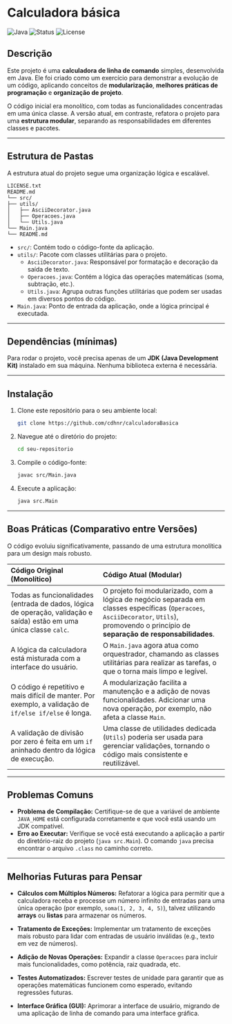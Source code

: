 # Calculadora básica

![Java](https://img.shields.io/badge/Java-ED8B00?style=for-the-badge&logo=java&logoColor=white)
![Status](https://img.shields.io/badge/status-active-brightgreen?style=for-the-badge)
![License](https://img.shields.io/badge/license-MIT-blue?style=for-the-badge)

## Descrição

Este projeto é uma **calculadora de linha de comando** simples, desenvolvida em Java. Ele foi criado como um exercício para demonstrar a evolução de um código, aplicando conceitos de **modularização**, **melhores práticas de programação** e **organização de projeto**.

O código inicial era monolítico, com todas as funcionalidades concentradas em uma única classe. A versão atual, em contraste, refatora o projeto para uma **estrutura modular**, separando as responsabilidades em diferentes classes e pacotes.

---
## Estrutura de Pastas

A estrutura atual do projeto segue uma organização lógica e escalável.

```
LICENSE.txt
README.md
└── src/
├── utils/
│   ├── AsciiDecorator.java
│   ├── Operacoes.java
│   └── Utils.java
└── Main.java
└── README.md
```

* `src/`: Contém todo o código-fonte da aplicação.
* `utils/`: Pacote com classes utilitárias para o projeto.
    * `AsciiDecorator.java`: Responsável por formatação e decoração da saída de texto.
    * `Operacoes.java`: Contém a lógica das operações matemáticas (soma, subtração, etc.).
    * `Utils.java`: Agrupa outras funções utilitárias que podem ser usadas em diversos pontos do código.
* `Main.java`: Ponto de entrada da aplicação, onde a lógica principal é executada.

---
## Dependências (mínimas)

Para rodar o projeto, você precisa apenas de um **JDK (Java Development Kit)** instalado em sua máquina. Nenhuma biblioteca externa é necessária.

---
## Instalação

1.  Clone este repositório para o seu ambiente local:
    ```bash
    git clone https://github.com/cdhnr/calculadoraBasica
    ```
2.  Navegue até o diretório do projeto:
    ```bash
    cd seu-repositorio
    ```
3.  Compile o código-fonte:
    ```bash
    javac src/Main.java
    ```
4.  Execute a aplicação:
    ```bash
    java src.Main
    ```

---
## Boas Práticas (Comparativo entre Versões)

O código evoluiu significativamente, passando de uma estrutura monolítica para um design mais robusto.

| Código Original (Monolítico) | Código Atual (Modular) |
| :--- | :--- |
| Todas as funcionalidades (entrada de dados, lógica de operação, validação e saída) estão em uma única classe `calc`. | O projeto foi modularizado, com a lógica de negócio separada em classes específicas (`Operacoes`, `AsciiDecorator`, `Utils`), promovendo o princípio de **separação de responsabilidades**. |
| A lógica da calculadora está misturada com a interface do usuário. | O `Main.java` agora atua como orquestrador, chamando as classes utilitárias para realizar as tarefas, o que o torna mais limpo e legível. |
| O código é repetitivo e mais difícil de manter. Por exemplo, a validação de `if/else if/else` é longa. | A modularização facilita a manutenção e a adição de novas funcionalidades. Adicionar uma nova operação, por exemplo, não afeta a classe `Main`. |
| A validação de divisão por zero é feita em um `if` aninhado dentro da lógica de execução. | Uma classe de utilidades dedicada (`Utils`) poderia ser usada para gerenciar validações, tornando o código mais consistente e reutilizável. |

---
## Problemas Comuns

* **Problema de Compilação:** Certifique-se de que a variável de ambiente `JAVA_HOME` está configurada corretamente e que você está usando um JDK compatível.
* **Erro ao Executar:** Verifique se você está executando a aplicação a partir do diretório-raiz do projeto (`java src.Main`). O comando `java` precisa encontrar o arquivo `.class` no caminho correto.

---
## Melhorias Futuras para Pensar

* **Cálculos com Múltiplos Números:** Refatorar a lógica para permitir que a calculadora receba e processe um número infinito de entradas para uma única operação (por exemplo, `soma(1, 2, 3, 4, 5)`), talvez utilizando **arrays** ou **listas** para armazenar os números.
* **Tratamento de Exceções:** Implementar um tratamento de exceções mais robusto para lidar com entradas de usuário inválidas (e.g., texto em vez de números).
* **Adição de Novas Operações:** Expandir a classe `Operacoes` para incluir mais funcionalidades, como potência, raiz quadrada, etc.
* **Testes Automatizados:** Escrever testes de unidade para garantir que as operações matemáticas funcionem como esperado, evitando regressões futuras.

* **Interface Gráfica (GUI):** Aprimorar a interface de usuário, migrando de uma aplicação de linha de comando para uma interface gráfica.

